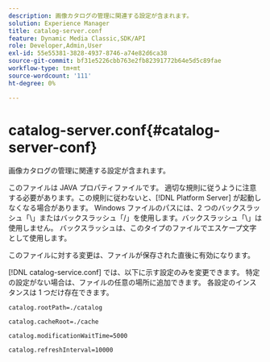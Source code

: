 ```yaml
---
description: 画像カタログの管理に関連する設定が含まれます。
solution: Experience Manager
title: catalog-server.conf
feature: Dynamic Media Classic,SDK/API
role: Developer,Admin,User
exl-id: 55e55381-3828-4937-8746-a74e82d6ca38
source-git-commit: bf31e5226cbb763e2fb82391772b64e5d5c89fae
workflow-type: tm+mt
source-wordcount: '111'
ht-degree: 0%

---
```


# catalog-server.conf{#catalog-server-conf}

画像カタログの管理に関連する設定が含まれます。

このファイルは JAVA プロパティファイルです。 適切な規則に従うように注意する必要があります。この規則に従わないと、[!DNL Platform Server] が起動しなくなる場合があります。 Windows ファイルのパスには、2 つのバックスラッシュ「\\」またはバックスラッシュ「/」を使用します。バックスラッシュ「\」は使用しません。 バックスラッシュは、このタイプのファイルでエスケープ文字として使用します。

このファイルに対する変更は、ファイルが保存された直後に有効になります。

[!DNL catalog-service.conf] では、以下に示す設定のみを変更できます。 特定の設定がない場合は、ファイルの任意の場所に追加できます。 各設定のインスタンスは 1 つだけ存在できます。

`catalog.rootPath=./catalog`

`catalog.cacheRoot=./cache`

`catalog.modificationWaitTime=5000`

`catalog.refreshInterval=10000`
